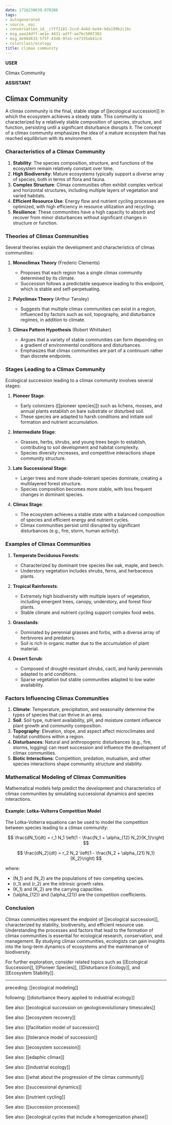 ```yaml
---
date: 1716238639.078386
tags:
- autogenerated
- source__oai
- conversation_id__c7ff2181-2ccd-4e8d-bed4-9da199b2c1bc
- msg_aaa24dff-ae1e-4431-adff-aa7bc5007303
- msg_de98d633-5f5f-43d6-9fa5-ce7155ab41cd
- colorclass/ecology
title: climax community
---
```


**USER**

Climax Community


**ASSISTANT**

## Climax Community

A climax community is the final, stable stage of [[ecological succession]] in which the ecosystem achieves a steady state. This community is characterized by a relatively stable composition of species, structure, and function, persisting until a significant disturbance disrupts it. The concept of a climax community emphasizes the idea of a mature ecosystem that has reached equilibrium with its environment.

### Characteristics of a Climax Community

1. **Stability**: The species composition, structure, and functions of the ecosystem remain relatively constant over time.
2. **High Biodiversity**: Mature ecosystems typically support a diverse array of species, both in terms of flora and fauna.
3. **Complex Structure**: Climax communities often exhibit complex vertical and horizontal structures, including multiple layers of vegetation and varied habitats.
4. **Efficient Resource Use**: Energy flow and nutrient cycling processes are optimized, with high efficiency in resource utilization and recycling.
5. **Resilience**: These communities have a high capacity to absorb and recover from minor disturbances without significant changes in structure or function.

### Theories of Climax Communities

Several theories explain the development and characteristics of climax communities:

1. **Monoclimax Theory** (Frederic Clements)
    - Proposes that each region has a single climax community determined by its climate.
    - Succession follows a predictable sequence leading to this endpoint, which is stable and self-perpetuating.

2. **Polyclimax Theory** (Arthur Tansley)
    - Suggests that multiple climax communities can exist in a region, influenced by factors such as soil, topography, and disturbance regimes, in addition to climate.

3. **Climax Pattern Hypothesis** (Robert Whittaker)
    - Argues that a variety of stable communities can form depending on a gradient of environmental conditions and disturbances.
    - Emphasizes that climax communities are part of a continuum rather than discrete endpoints.

### Stages Leading to a Climax Community

Ecological succession leading to a climax community involves several stages:

1. **Pioneer Stage**: 
    - Early colonizers ([[pioneer species]]) such as lichens, mosses, and annual plants establish on bare substrate or disturbed soil.
    - These species are adapted to harsh conditions and initiate soil formation and nutrient accumulation.

2. **Intermediate Stage**:
    - Grasses, herbs, shrubs, and young trees begin to establish, contributing to soil development and habitat complexity.
    - Species diversity increases, and competitive interactions shape community structure.

3. **Late Successional Stage**:
    - Larger trees and more shade-tolerant species dominate, creating a multilayered forest structure.
    - Species composition becomes more stable, with less frequent changes in dominant species.

4. **Climax Stage**:
    - The ecosystem achieves a stable state with a balanced composition of species and efficient energy and nutrient cycles.
    - Climax communities persist until disrupted by significant disturbances (e.g., fire, storm, human activity).

### Examples of Climax Communities

1. **Temperate Deciduous Forests**:
    - Characterized by dominant tree species like oak, maple, and beech.
    - Understory vegetation includes shrubs, ferns, and herbaceous plants.

2. **Tropical Rainforests**:
    - Extremely high biodiversity with multiple layers of vegetation, including emergent trees, canopy, understory, and forest floor plants.
    - Stable climate and nutrient cycling support complex food webs.

3. **Grasslands**:
    - Dominated by perennial grasses and forbs, with a diverse array of herbivores and predators.
    - Soil is rich in organic matter due to the accumulation of plant material.

4. **Desert Scrub**:
    - Composed of drought-resistant shrubs, cacti, and hardy perennials adapted to arid conditions.
    - Sparse vegetation but stable communities adapted to low water availability.

### Factors Influencing Climax Communities

1. **Climate**: Temperature, precipitation, and seasonality determine the types of species that can thrive in an area.
2. **Soil**: Soil type, nutrient availability, pH, and moisture content influence plant growth and community composition.
3. **Topography**: Elevation, slope, and aspect affect microclimates and habitat conditions within a region.
4. **Disturbances**: Natural and anthropogenic disturbances (e.g., fire, storms, logging) can reset succession and influence the development of climax communities.
5. **Biotic Interactions**: Competition, predation, mutualism, and other species interactions shape community structure and stability.

### Mathematical Modeling of Climax Communities

Mathematical models help predict the development and characteristics of climax communities by simulating successional dynamics and species interactions.

#### Example: Lotka-Volterra Competition Model

The Lotka-Volterra equations can be used to model the competition between species leading to a climax community:

$$
\frac{dN_1}{dt} = r_1 N_1 \left(1 - \frac{N_1 + \alpha_{12} N_2}{K_1}\right)
$$

$$
\frac{dN_2}{dt} = r_2 N_2 \left(1 - \frac{N_2 + \alpha_{21} N_1}{K_2}\right)
$$

where:
- \(N_1\) and \(N_2\) are the populations of two competing species.
- \(r_1\) and \(r_2\) are the intrinsic growth rates.
- \(K_1\) and \(K_2\) are the carrying capacities.
- \(\alpha_{12}\) and \(\alpha_{21}\) are the competition coefficients.

### Conclusion

Climax communities represent the endpoint of [[ecological succession]], characterized by stability, biodiversity, and efficient resource use. Understanding the processes and factors that lead to the formation of climax communities is essential for ecological research, conservation, and management. By studying climax communities, ecologists can gain insights into the long-term dynamics of ecosystems and the maintenance of biodiversity.

For further exploration, consider related topics such as [[Ecological Succession]], [[Pioneer Species]], [[Disturbance Ecology]], and [[Ecosystem Stability]].


---

preceding: [[ecological modeling]]  


following: [[disturbance theory applied to industrial ecology]]

See also: [[ecological succession on geologicevolutionary timescales]]


See also: [[ecosystem recovery]]


See also: [[facilitation model of succession]]


See also: [[tolerance model of succession]]


See also: [[ecosystem succession]]


See also: [[edaphic climax]]


See also: [[industrial ecology]]


See also: [[what about the progression of the climax community]]


See also: [[successional dynamics]]


See also: [[nutrient cycling]]


See also: [[succession processes]]


See also: [[ecological cycles that include a homogenization phase]]